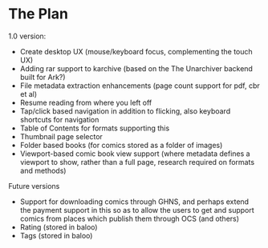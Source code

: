 # The Plan

1.0 version:


* Create desktop UX (mouse/keyboard focus, complementing the touch UX)
* Adding rar support to karchive (based on the The Unarchiver backend built for Ark?)
* File metadata extraction enhancements (page count support for pdf, cbr et al)
* Resume reading from where you left off
* Tap/click based navigation in addition to flicking, also keyboard shortcuts for navigation
* Table of Contents for formats supporting this
* Thumbnail page selector
* Folder based books (for comics stored as a folder of images)
* Viewport-based comic book view support (where metadata defines a viewport to show, rather than a full page, research required on formats and methods)



Future versions

* Support for downloading comics through GHNS, and perhaps extend the payment support in this so as to allow the users to get and support comics from places which publish them through OCS (and others)
* Rating (stored in baloo)
* Tags (stored in baloo)
